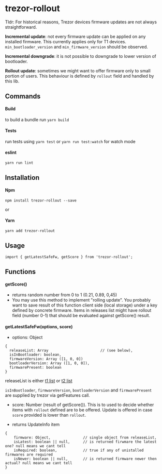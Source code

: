 trezor-rollout
=========

Tldr: For historical reasons, Trezor devices firmware updates are not always straightforward. 

__Incremental update__: not every firmware update can be applied on any installed firmware. This currently applies only for T1 devices. `min_bootloader_version` and `min_firmware_version` should be observed. 

__Incremental downgrade__: it is not possible to downgrade to lower version of bootloader.

__Rollout update__: sometimes we might want to offer firmware only to small portion of users. This behaviour is defined by `rollout` field and handled by this lib.


Commands
-----

#### Build 
to build a bundle run `yarn build`

#### Tests
run tests using `yarn test` or `yarn run test:watch` for watch mode

#### eslint
`yarn run lint`

Installation
-----

#### Npm 
```npm install trezor-rollout --save```

or

#### Yarn
```yarn add trezor-rollout```

Usage
-----

```import { getLatestSafeFw, getScore } from 'trezor-rollout';```

Functions
-----

#### getScore()
- returns random number from 0 to 1 (0.21, 0.89, 0,45)
- You may use this method to implement "rolling update". You probably want to save result of this function client side (local storage) under a key defined by concrete firmware. Items in releases list might have rollout field (number 0-1) that should be evaluated against getScore() result.

#### getLatestSafeFw(options, score)
- options: Object

```
{
  releaseList: Array                        // (see below),
  isInBootloader: boolean,
  firmwareVersion: Array ([1, 0, 0])
  bootloaderVersion: Array ([1, 0, 0]),
  firmwarePresent: boolean
}
```

releaseList is either [t1 list](https://github.com/trezor/webwallet-data/blob/master/firmware/1/releases.json)
or [t2 list](https://github.com/trezor/webwallet-data/blob/master/firmware/2/releases.json)

`isInBootloader`, `firmwareVersion`, `bootloaderVersion` and `firmwarePresent` are supplied by trezor via getFeatures call.

- score: Number (result of getScore()). This is to used to decide whether items with `rollout` defined are to be offered. Update is offered in case `score` provided is lower than `rollout`.

- returns UpdateInfo item
```
{
    firmware: Object,               // single object from releaseList,
    isLatest: boolean || null,      // is returned firwmare the latest one? null means we cant tell
    isRequired: boolean,            // true if any of unistalled firmwares are required
    isNewer: boolean || null,       // is returned firmware newer then actual? null means we cant tell
}
```
